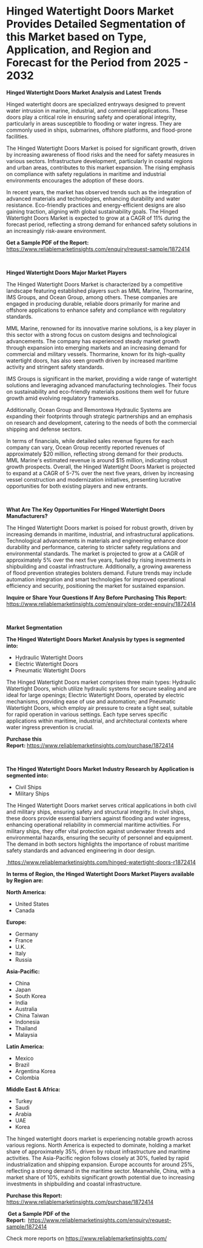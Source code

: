 <p><h1>Hinged Watertight Doors Market Provides Detailed Segmentation of this Market based on Type, Application, and Region and Forecast for the Period from 2025 - 2032</h1></p><p><strong>Hinged Watertight Doors Market Analysis and Latest Trends</strong></p>
<p><p>Hinged watertight doors are specialized entryways designed to prevent water intrusion in marine, industrial, and commercial applications. These doors play a critical role in ensuring safety and operational integrity, particularly in areas susceptible to flooding or water ingress. They are commonly used in ships, submarines, offshore platforms, and flood-prone facilities.</p><p>The Hinged Watertight Doors Market is poised for significant growth, driven by increasing awareness of flood risks and the need for safety measures in various sectors. Infrastructure development, particularly in coastal regions and urban areas, contributes to this market expansion. The rising emphasis on compliance with safety regulations in maritime and industrial environments encourages the adoption of these doors.</p><p>In recent years, the market has observed trends such as the integration of advanced materials and technologies, enhancing durability and water resistance. Eco-friendly practices and energy-efficient designs are also gaining traction, aligning with global sustainability goals. The Hinged Watertight Doors Market is expected to grow at a CAGR of 11% during the forecast period, reflecting a strong demand for enhanced safety solutions in an increasingly risk-aware environment.</p></p>
<p><strong>Get a Sample PDF of the Report:&nbsp;</strong> <a href="https://www.reliablemarketinsights.com/enquiry/request-sample/1872414?utm_campaign=2217&utm_medium=2&utm_source=Github&utm_content=ia&utm_term=16022025&utm_id=hinged-watertight-doors">https://www.reliablemarketinsights.com/enquiry/request-sample/1872414</a></p>
<p>&nbsp;</p>
<p><strong>Hinged Watertight Doors Major Market Players</strong></p>
<p><p>The Hinged Watertight Doors Market is characterized by a competitive landscape featuring established players such as MML Marine, Thormarine, IMS Groups, and Ocean Group, among others. These companies are engaged in producing durable, reliable doors primarily for marine and offshore applications to enhance safety and compliance with regulatory standards.</p><p>MML Marine, renowned for its innovative marine solutions, is a key player in this sector with a strong focus on custom designs and technological advancements. The company has experienced steady market growth through expansion into emerging markets and an increasing demand for commercial and military vessels. Thormarine, known for its high-quality watertight doors, has also seen growth driven by increased maritime activity and stringent safety standards.</p><p>IMS Groups is significant in the market, providing a wide range of watertight solutions and leveraging advanced manufacturing technologies. Their focus on sustainability and eco-friendly materials positions them well for future growth amid evolving regulatory frameworks.</p><p>Additionally, Ocean Group and Remontowa Hydraulic Systems are expanding their footprints through strategic partnerships and an emphasis on research and development, catering to the needs of both the commercial shipping and defense sectors.</p><p>In terms of financials, while detailed sales revenue figures for each company can vary, Ocean Group recently reported revenues of approximately $20 million, reflecting strong demand for their products. MML Marine's estimated revenue is around $15 million, indicating robust growth prospects. Overall, the Hinged Watertight Doors Market is projected to expand at a CAGR of 5-7% over the next five years, driven by increasing vessel construction and modernization initiatives, presenting lucrative opportunities for both existing players and new entrants.</p></p>
<p>&nbsp;</p>
<p><strong>What Are The Key Opportunities For Hinged Watertight Doors Manufacturers?</strong></p>
<p><p>The Hinged Watertight Doors market is poised for robust growth, driven by increasing demands in maritime, industrial, and infrastructural applications. Technological advancements in materials and engineering enhance door durability and performance, catering to stricter safety regulations and environmental standards. The market is projected to grow at a CAGR of approximately 5% over the next five years, fueled by rising investments in shipbuilding and coastal infrastructure. Additionally, a growing awareness of flood prevention strategies bolsters demand. Future trends may include automation integration and smart technologies for improved operational efficiency and security, positioning the market for sustained expansion.</p></p>
<p><strong>Inquire or Share Your Questions If Any Before Purchasing This Report:</strong> <a href="https://www.reliablemarketinsights.com/enquiry/pre-order-enquiry/1872414?utm_campaign=2217&utm_medium=2&utm_source=Github&utm_content=ia&utm_term=16022025&utm_id=hinged-watertight-doors">https://www.reliablemarketinsights.com/enquiry/pre-order-enquiry/1872414</a></p>
<p>&nbsp;</p>
<p><strong>Market Segmentation</strong></p>
<p><strong>The Hinged Watertight Doors Market Analysis by types is segmented into:</strong></p>
<p><ul><li>Hydraulic Watertight Doors</li><li>Electric Watertight Doors</li><li>Pneumatic Watertight Doors</li></ul></p>
<p><p>The Hinged Watertight Doors market comprises three main types: Hydraulic Watertight Doors, which utilize hydraulic systems for secure sealing and are ideal for large openings; Electric Watertight Doors, operated by electric mechanisms, providing ease of use and automation; and Pneumatic Watertight Doors, which employ air pressure to create a tight seal, suitable for rapid operation in various settings. Each type serves specific applications within maritime, industrial, and architectural contexts where water ingress prevention is crucial.</p></p>
<p><strong>Purchase this Report:&nbsp;</strong><a href="https://www.reliablemarketinsights.com/purchase/1872414?utm_campaign=2217&utm_medium=2&utm_source=Github&utm_content=ia&utm_term=16022025&utm_id=hinged-watertight-doors">https://www.reliablemarketinsights.com/purchase/1872414</a></p>
<p>&nbsp;</p>
<p><strong>The Hinged Watertight Doors Market Industry Research by Application is segmented into:</strong></p>
<p><ul><li>Civil Ships</li><li>Military Ships</li></ul></p>
<p><p>The Hinged Watertight Doors market serves critical applications in both civil and military ships, ensuring safety and structural integrity. In civil ships, these doors provide essential barriers against flooding and water ingress, enhancing operational reliability in commercial maritime activities. For military ships, they offer vital protection against underwater threats and environmental hazards, ensuring the security of personnel and equipment. The demand in both sectors highlights the importance of robust maritime safety standards and advanced engineering in door design.</p></p>
<p><a href="https://www.reliablemarketinsights.com/hinged-watertight-doors-r1872414?utm_campaign=2217&utm_medium=2&utm_source=Github&utm_content=ia&utm_term=16022025&utm_id=hinged-watertight-doors">&nbsp;https://www.reliablemarketinsights.com/hinged-watertight-doors-r1872414</a></p>
<p><strong>In terms of Region, the Hinged Watertight Doors Market Players available by Region are:</strong></p>
<p>
    <p> <strong> North America: </strong>
        <ul>
            <li>United States</li>
            <li>Canada</li>
        </ul>
        </p> 
    <p> <strong> Europe: </strong>
        <ul>
            <li>Germany</li>
            <li>France</li>
            <li>U.K.</li>
            <li>Italy</li>
            <li>Russia</li>
        </ul>
        </p> 
    <p> <strong> Asia-Pacific: </strong>
        <ul>
            <li>China</li>
            <li>Japan</li>
            <li>South Korea</li>
            <li>India</li>
            <li>Australia</li>
            <li>China Taiwan</li>
            <li>Indonesia</li>
            <li>Thailand</li>
            <li>Malaysia</li>
        </ul>
        </p> 
    <p> <strong> Latin America: </strong>
        <ul>
            <li>Mexico</li>
            <li>Brazil</li>
            <li>Argentina Korea</li>
            <li>Colombia</li>
        </ul>
        </p> 
    <p> <strong> Middle East & Africa: </strong>
        <ul>
            <li>Turkey</li>
            <li>Saudi</li>
            <li>Arabia</li>
            <li>UAE</li>
            <li>Korea</li>
        </ul>
    </p>
    </p>
<p><p>The hinged watertight doors market is experiencing notable growth across various regions. North America is expected to dominate, holding a market share of approximately 35%, driven by robust infrastructure and maritime activities. The Asia-Pacific region follows closely at 30%, fueled by rapid industrialization and shipping expansion. Europe accounts for around 25%, reflecting a strong demand in the maritime sector. Meanwhile, China, with a market share of 10%, exhibits significant growth potential due to increasing investments in shipbuilding and coastal infrastructure.</p></p>
<p><strong>Purchase this Report: </strong><a href="https://www.reliablemarketinsights.com/purchase/1872414?utm_campaign=2217&utm_medium=2&utm_source=Github&utm_content=ia&utm_term=16022025&utm_id=hinged-watertight-doors">https://www.reliablemarketinsights.com/purchase/1872414</a></p>
<p>&nbsp;<strong>Get a Sample PDF of the Report:&nbsp;&nbsp;</strong><a href="https://www.reliablemarketinsights.com/enquiry/request-sample/1872414?utm_campaign=2217&utm_medium=2&utm_source=Github&utm_content=ia&utm_term=16022025&utm_id=hinged-watertight-doors">https://www.reliablemarketinsights.com/enquiry/request-sample/1872414</a></p>
<p><strong></strong></p>
<p>Check more reports on <a href="https://www.reliablemarketinsights.com/?utm_campaign=2217&utm_medium=2&utm_source=Github&utm_content=ia&utm_term=16022025&utm_id=hinged-watertight-doors">https://www.reliablemarketinsights.com/</a></p>